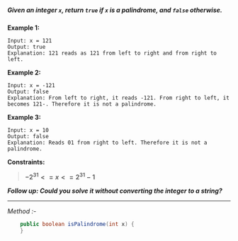 ##### *Given an integer `x`, return `true` if `x` is a palindrome, and `false` otherwise.*

**Example 1:**
```http
Input: x = 121
Output: true
Explanation: 121 reads as 121 from left to right and from right to left.
```
**Example 2:**
```http
Input: x = -121
Output: false
Explanation: From left to right, it reads -121. From right to left, it becomes 121-. Therefore it is not a palindrome.
```
**Example 3:**
```http
Input: x = 10
Output: false
Explanation: Reads 01 from right to left. Therefore it is not a palindrome.
```
**Constraints:**
> **$-2^{31} <= x <=2^{31} - 1$**

***Follow up: Could you solve it without converting the integer to a string?***

---
*Method :-*
```java
    public boolean isPalindrome(int x) {
    }
```